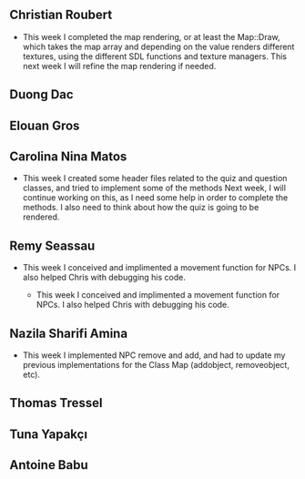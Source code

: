 ## Christian Roubert
- This week I completed the map rendering, or at least the Map::Draw, which takes the map array and depending on the value renders different textures, using the different SDL functions and texture managers. This next week I will refine the map rendering if needed. 

## Duong Dac

## Elouan Gros

## Carolina Nina Matos
- This week I created some header files related to the quiz and question classes, and tried to implement some of the methods
Next week, I will continue working on this, as I need some help in order to complete the methods. I also need to think about how the quiz is going to be rendered.

## Remy Seassau
- This week I conceived and implimented a movement function for NPCs. I also helped Chris with debugging his code.

    - This week I conceived and implimented a movement function for NPCs. I also helped Chris with debugging his code.

## Nazila Sharifi Amina
- This week I implemented NPC remove and add, and had to update my previous implementations for the Class Map (addobject, removeobject, etc).

## Thomas Tressel

## Tuna Yapakçı

## Antoine Babu

